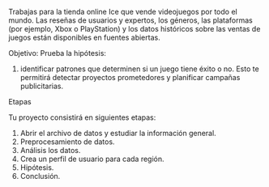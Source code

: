 Trabajas para la tienda online Ice que vende videojuegos por todo el mundo. Las reseñas de usuarios y expertos, los géneros, las plataformas (por ejemplo, Xbox o PlayStation) y los datos históricos sobre las ventas de juegos están disponibles en fuentes abiertas.

Objetivo:
Prueba la hipótesis:
1. identificar patrones que determinen si un juego tiene éxito o no. Esto te permitirá detectar proyectos prometedores y planificar campañas publicitarias.


Etapas

Tu proyecto consistirá en siguientes etapas:
 1. Abrir el archivo de datos y estudiar la información general.
 2. Preprocesamiento de datos.
 3. Análisis los datos.
 4. Crea un perfil de usuario para cada región.
 5. Hipótesis.
 6. Conclusión.
